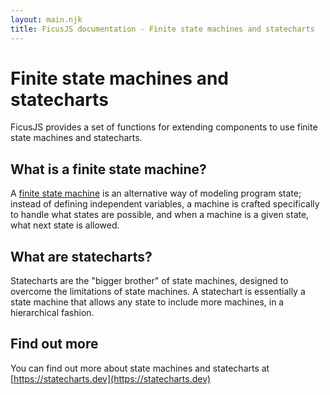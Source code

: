 ```yaml
---
layout: main.njk
title: FicusJS documentation - Finite state machines and statecharts
---
```

# Finite state machines and statecharts

FicusJS provides a set of functions for extending components to use finite state machines and statecharts.

## What is a finite state machine?

A [finite state machine](https://en.wikipedia.org/wiki/Finite-state_machine) is an alternative way of modeling program state; instead of defining independent variables, a machine is crafted specifically to handle what states are possible, and when a machine is a given state, what next state is allowed.

## What are statecharts?

Statecharts are the "bigger brother" of state machines, designed to overcome the limitations of state machines. A statechart is essentially a state machine that allows any state to include more machines, in a hierarchical fashion.

## Find out more

You can find out more about state machines and statecharts at [https://statecharts.dev](https://statecharts.dev)
